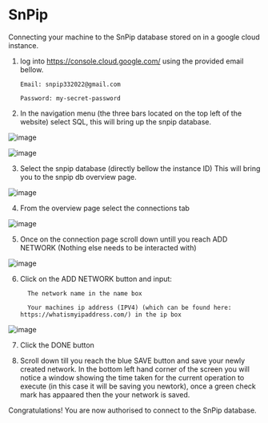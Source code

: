 # SnPip

Connecting your machine to the SnPip database stored on in a google cloud instance.

1. log into https://console.cloud.google.com/ using the provided email bellow.

       Email: snpip332022@gmail.com
  
       Password: my-secret-password

2. In the navigation menu (the three bars located on the top left of the website) select SQL, this will bring up the snpip database.

![image](https://user-images.githubusercontent.com/83500298/156592349-08711acf-672c-4824-bec9-d53c6edfa1cb.png)

![image](https://user-images.githubusercontent.com/83500298/156592797-5ac6d947-e451-463c-80d1-b11a9c4114db.png)

3. Select the snpip database (directly bellow the instance ID) This will bring you to the snpip db overview page.

![image](https://user-images.githubusercontent.com/83500298/156595465-cfd2baf1-df24-4ee6-bf4d-28371d254a7e.png)

4. From the overview page select the connections tab

![image](https://user-images.githubusercontent.com/83500298/156596093-bb90b8a8-8ea0-49db-b225-7c40849947cf.png)

5. Once on the connection page scroll down untill you reach ADD NETWORK (Nothing else needs to be interacted with)

![image](https://user-images.githubusercontent.com/83500298/156597057-65f3f5fb-25d7-475a-8fbb-a7625692658f.png)

6. Click on the ADD NETWORK button and input:

         The network name in the name box
         
         Your machines ip address (IPV4) (which can be found here: https://whatismyipaddress.com/) in the ip box
         
![image](https://user-images.githubusercontent.com/83500298/156597489-0070ee45-3073-486b-87bd-b5981e53d0e4.png)

7. Click the DONE button

8. Scroll down till you reach the blue SAVE button and save your newly created network. In the bottom left hand corner of the screen you will notice a window
   showing the time taken for the current operation to execute (in this case it will be saving you newtork), once a green check mark has appaared then the your
   network is saved.
   
 Congratulations! You are now authorised to connect to the SnPip database.
